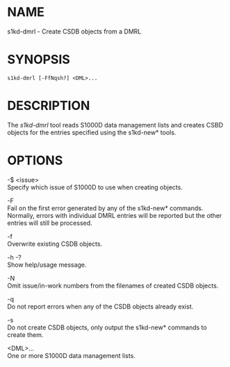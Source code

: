 NAME
====

s1kd-dmrl - Create CSDB objects from a DMRL

SYNOPSIS
========

    s1kd-dmrl [-FfNqsh?] <DML>...

DESCRIPTION
===========

The *s1kd-dmrl* tool reads S1000D data management lists and creates CSBD objects for the entries specified using the s1kd-new\* tools.

OPTIONS
=======

-$ &lt;issue&gt;  
Specify which issue of S1000D to use when creating objects.

-F  
Fail on the first error generated by any of the s1kd-new\* commands. Normally, errors with individual DMRL entries will be reported but the other entries will still be processed.

-f  
Overwrite existing CSDB objects.

-h -?  
Show help/usage message.

-N  
Omit issue/in-work numbers from the filenames of created CSDB objects.

-q  
Do not report errors when any of the CSDB objects already exist.

-s  
Do not create CSDB objects, only output the s1kd-new\* commands to create them.

&lt;DML&gt;...  
One or more S1000D data management lists.
